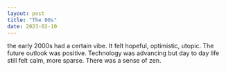 ```yaml
---
layout: post
title: "The 00s"
date: 2023-02-10
---
```


the early 2000s had a certain vibe. It felt hopeful, optimistic, utopic. The future outlook was positive. Technology was advancing but day to day life still felt calm, more sparse. There was a sense of zen. 
